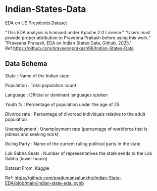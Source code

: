 # Indian-States-Data

EDA on US Presidents Dataset

“This EDA analysis is licensed under Apache 2.0 License.” “Users must provide proper attribution to Praveena Prakash before using this work.” "Praveena Prakash, EDA on Indian States Data, Github, 2025." Ref:https://github.com/praveenaprakash98/Indian-States-Data

## Data Schema

State : Name of the Indian state

Population : Total population count

Language : Official or dominant languages spoken

Youth % : Percentage of population under the age of 25

Divorce rate : Percentage of divorced individuals relative to the adult population

Unemployment : Unemployment rate (percentage of workforce that is jobless and seeking work)

Ruling Party : Name of the current ruling political party in the state

Lok Sabha Seats : Number of representatives the state sends to the Lok Sabha (lower house)

Dataset From: Kaggle

Ref: https://github.com/pradumansalunkhe/Indian-State-EDA/blob/main/indian-state-eda.ipynb
